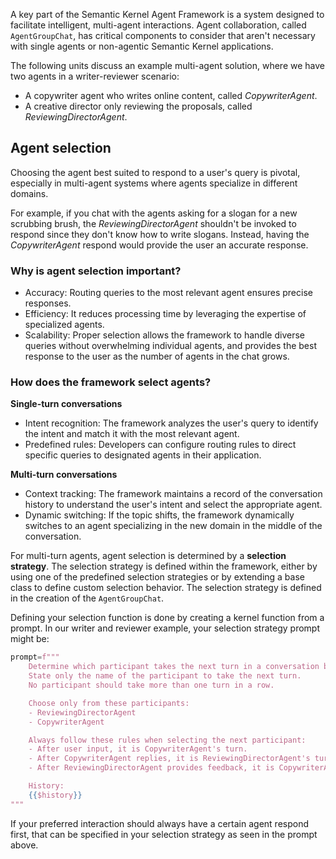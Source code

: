 A key part of the Semantic Kernel Agent Framework is a system designed to facilitate intelligent, multi-agent interactions. Agent collaboration, called `AgentGroupChat`, has critical components to consider that aren't necessary with single agents or non-agentic Semantic Kernel applications.

The following units discuss an example multi-agent solution, where we have two agents in a writer-reviewer scenario:

- A copywriter agent who writes online content, called _CopywriterAgent_.
- A creative director only reviewing the proposals, called _ReviewingDirectorAgent_.

## Agent selection

Choosing the agent best suited to respond to a user's query is pivotal, especially in multi-agent systems where agents specialize in different domains.

For example, if you chat with the agents asking for a slogan for a new scrubbing brush, the _ReviewingDirectorAgent_ shouldn't be invoked to respond since they don't know how to write slogans. Instead, having the _CopywriterAgent_ respond would provide the user an accurate response.

### Why is agent selection important?

- Accuracy: Routing queries to the most relevant agent ensures precise responses.
- Efficiency: It reduces processing time by leveraging the expertise of specialized agents.
- Scalability: Proper selection allows the framework to handle diverse queries without overwhelming individual agents, and provides the best response to the user as the number of agents in the chat grows.

### How does the framework select agents?

**Single-turn conversations**

- Intent recognition: The framework analyzes the user's query to identify the intent and match it with the most relevant agent.
- Predefined rules: Developers can configure routing rules to direct specific queries to designated agents in their application.

**Multi-turn conversations**

- Context tracking: The framework maintains a record of the conversation history to understand the user's intent and select the appropriate agent.
- Dynamic switching: If the topic shifts, the framework dynamically switches to an agent specializing in the new domain in the middle of the conversation.

For multi-turn agents, agent selection is determined by a **selection strategy**. The selection strategy is defined within the framework, either by using one of the predefined selection strategies or by extending a base class to define custom selection behavior. The selection strategy is defined in the creation of the `AgentGroupChat`.

Defining your selection function is done by creating a kernel function from a prompt. In our writer and reviewer example, your selection strategy prompt might be:

```python
prompt=f"""
    Determine which participant takes the next turn in a conversation based on the the most recent participant.
    State only the name of the participant to take the next turn.
    No participant should take more than one turn in a row.

    Choose only from these participants:
    - ReviewingDirectorAgent
    - CopywriterAgent

    Always follow these rules when selecting the next participant:
    - After user input, it is CopywriterAgent's turn.
    - After CopywriterAgent replies, it is ReviewingDirectorAgent's turn.
    - After ReviewingDirectorAgent provides feedback, it is CopywriterAgent's turn.

    History:
    {{$history}}
"""
```

If your preferred interaction should always have a certain agent respond first, that can be specified in your selection strategy as seen in the prompt above.